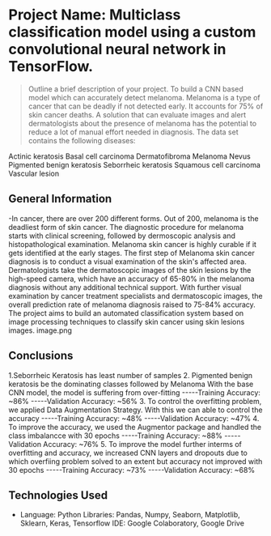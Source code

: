 # Project Name: Multiclass classification model using a custom convolutional neural network in TensorFlow. 
> Outline a brief description of your project.
To build a CNN based model which can accurately detect melanoma. Melanoma is a type of cancer that can be deadly if not detected early. It accounts for 75% of skin cancer deaths. A solution that can evaluate images and alert dermatologists about the presence of melanoma has the potential to reduce a lot of manual effort needed in diagnosis.
The data set contains the following diseases:

Actinic keratosis
Basal cell carcinoma
Dermatofibroma
Melanoma
Nevus
Pigmented benign keratosis
Seborrheic keratosis
Squamous cell carcinoma
Vascular lesion




## General Information
-In cancer, there are over 200 different forms. Out of 200, melanoma is the deadliest form of skin cancer. The diagnostic procedure for melanoma starts with clinical screening, followed by dermoscopic analysis and histopathological examination. Melanoma skin cancer is highly curable if it gets identified at the early stages. The first step of Melanoma skin cancer diagnosis is to conduct a visual examination of the skin's affected area. Dermatologists take the dermatoscopic images of the skin lesions by the high-speed camera, which have an accuracy of 65-80% in the melanoma diagnosis without any additional technical support. With further visual examination by cancer treatment specialists and dermatoscopic images, the overall prediction rate of melanoma diagnosis raised to 75-84% accuracy. The project aims to build an automated classification system based on image processing techniques to classify skin cancer using skin lesions images. image.png

## Conclusions
1.Seborrheic Keratosis has least number of samples
2. Pigmented benign keratosis be the dominating classes followed by Melanoma With the base CNN model, the model is suffering from over-fitting -----Training Accuracy: ~86% -----Validation Accuracy: ~56%
3. To control the overfitting problem, we applied Data Augmentation Strategy. With this we can able to control the accuracy -----Training Accuracy: ~48% -----Validation Accuracy: ~47%
4. To improve the accuracy, we used the Augmentor package and handled the class imbalancce with 30 epochs -----Training Accuracy: ~88% -----Validation Accuracy: ~76%
5. To improve the model further interms of overfitting and accuracy, we increased CNN layers and dropouts due to which overfiing problem solved to an extent but accuracy not improved with 30 epochs -----Training Accuracy: ~73% -----Validation Accuracy: ~68%



## Technologies Used
- Language: Python
Libraries: Pandas, Numpy, Seaborn, Matplotlib, Sklearn, Keras, Tensorflow
IDE: Google Colaboratory, Google Drive



